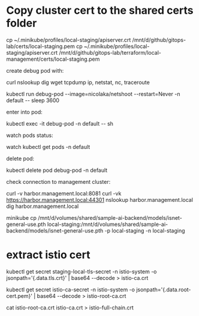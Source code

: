 # Copy cluster cert to the shared certs folder

cp ~/.minikube/profiles/local-staging/apiserver.crt /mnt/d/github/gitops-lab/certs/local-staging.pem
cp ~/.minikube/profiles/local-staging/apiserver.crt /mnt/d/github/gitops-lab/terraform/local-management/certs/local-staging.pem

create debug pod with:

curl
nslookup
dig
wget
tcpdump
ip, netstat, nc, traceroute

kubectl run debug-pod --image=nicolaka/netshoot --restart=Never -n default -- sleep 3600

enter into pod:

kubectl exec -it debug-pod -n default -- sh

watch pods status:

watch kubectl get pods -n default

delete pod:

kubectl delete pod debug-pod -n default

check connection to management cluster:

curl -v harbor.management.local:8081
curl -vk https://harbor.management.local:44301
nslookup harbor.management.local
dig harbor.management.local

minikube cp /mnt/d/volumes/shared/sample-ai-backend/models/isnet-general-use.pth local-staging:/mnt/d/volumes/shared/sample-ai-backend/models/isnet-general-use.pth -p local-staging -n local-staging

# extract istio cert

kubectl get secret staging-local-tls-secret -n istio-system -o jsonpath='{.data.tls\.crt}' | base64 --decode > istio-ca.crt

kubectl get secret istio-ca-secret -n istio-system -o jsonpath='{.data.root-cert\.pem}' | base64 --decode > istio-root-ca.crt

cat istio-root-ca.crt istio-ca.crt > istio-full-chain.crt
